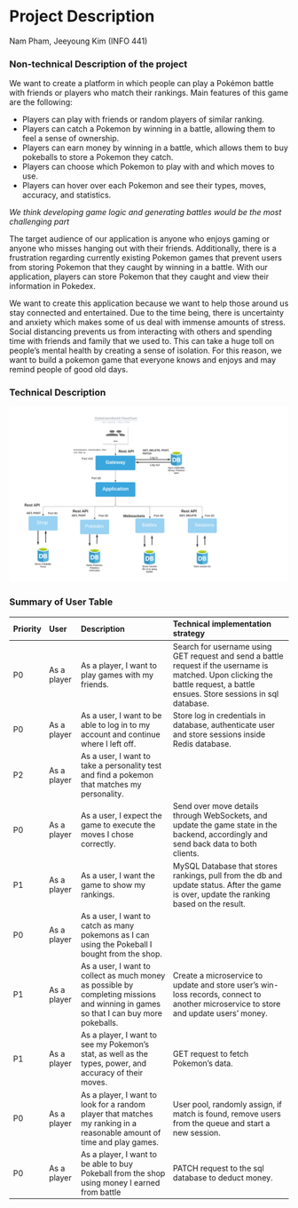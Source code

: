 # Project Description
Nam Pham, Jeeyoung Kim (INFO 441)

### Non-technical Description of the project
We want to create a platform in which people can play a Pokémon battle with friends or players who match their rankings. Main features of this game are the following: <br>
* Players can play with friends or random players of similar ranking.
* Players can catch a Pokemon by winning in a battle, allowing them to feel a sense of ownership.
* Players can earn money by winning in a battle, which allows them to buy pokeballs to store a Pokemon they catch.  
* Players can choose which Pokemon to play with and which moves to use.
* Players can hover over each Pokemon and see their types, moves, accuracy, and statistics.

*We think developing game logic and generating battles would be the most challenging part*

The target audience of our application is anyone who enjoys gaming or anyone who misses hanging out with their friends. Additionally, there is a frustration regarding currently existing Pokemon games that prevent users from storing Pokemon that they caught by winning in a battle. With our application, players can store Pokemon that they caught and view their information in Pokedex.

We want to create this application because we want to help those around us stay connected and entertained. Due to the time being, there is uncertainty and anxiety which makes some of us deal with immense amounts of stress. Social distancing prevents us from interacting with others and spending time with friends and family that we used to. This can take a huge toll on people’s mental health by creating a sense of isolation. For this reason, we want to build a pokemon game that everyone knows and enjoys and may remind people of good old days.

### Technical Description
![data flow chart](./img/flowchart2.png)

### Summary of User Table
|Priority| User | Description | Technical implementation strategy |
| :------------- | :------------- | :------------- |:------------- |
|P0| As a player |As a player, I want to play games with my friends. |Search for username using GET request and send a battle request if  the username is matched. Upon clicking the battle request, a battle ensues. Store sessions in sql database.|
|P0| As a player |As a user, I want to be able to log in to my account and continue where I left off. | Store log in credentials in database, authenticate user and store sessions inside Redis database.|
|P2| As a player |As a user, I want to take a personality test and find a pokemon that matches my personality. | |
|P0| As a player |As a user, I expect the game to execute the moves I chose correctly. | Send over move details through WebSockets, and update the game state in the backend, accordingly and send back data to both clients.|
|P1| As a player |As a user, I want the game to show my rankings. |MySQL Database that stores rankings, pull from the db and update status. After the game is over, update the ranking based on the result.|
|P0| As a player |As a user, I want to catch as many pokemons as I can using the Pokeball I bought from the shop.| |
|P1| As a player | As a user, I want to collect as much money as possible by completing missions and winning in games so that I can buy more pokeballs. |Create a microservice to update and store user’s win-loss records, connect to another microservice to store and update users’ money. |
|P1| As a player |As a player, I want to see my Pokemon’s stat, as well as the types, power, and accuracy of their moves.|GET request to fetch Pokemon’s data.|
|P0| As a player |As a player, I want to look for a random player that matches my ranking in a reasonable amount of time and play games. |User pool, randomly assign, if match is found, remove users from the queue and start a new session.|
|P0| As a player |As a player, I want to be able to buy Pokeball from the shop using money I earned from battle|PATCH request to the sql database to deduct money. |
